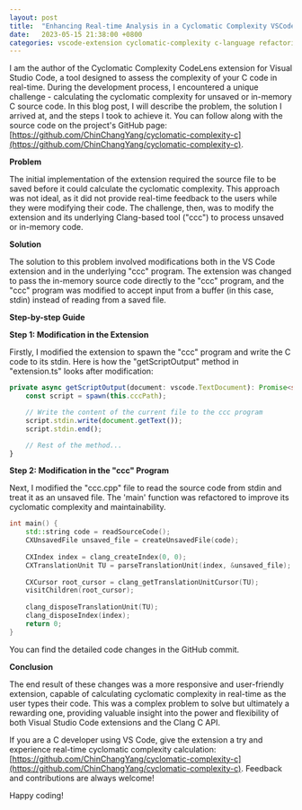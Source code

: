 ```yaml
---
layout: post
title:  "Enhancing Real-time Analysis in a Cyclomatic Complexity VSCode Extension"
date:   2023-05-15 21:38:00 +0800
categories: vscode-extension cyclomatic-complexity c-language refactoring clang
---
```


I am the author of the Cyclomatic Complexity CodeLens extension for Visual Studio Code, a tool designed to assess the complexity of your C code in real-time. During the development process, I encountered a unique challenge - calculating the cyclomatic complexity for unsaved or in-memory C source code. In this blog post, I will describe the problem, the solution I arrived at, and the steps I took to achieve it. You can follow along with the source code on the project's GitHub page: [https://github.com/ChinChangYang/cyclomatic-complexity-c](https://github.com/ChinChangYang/cyclomatic-complexity-c).

**Problem**

The initial implementation of the extension required the source file to be saved before it could calculate the cyclomatic complexity. This approach was not ideal, as it did not provide real-time feedback to the users while they were modifying their code. The challenge, then, was to modify the extension and its underlying Clang-based tool ("ccc") to process unsaved or in-memory code.

**Solution**

The solution to this problem involved modifications both in the VS Code extension and in the underlying "ccc" program. The extension was changed to pass the in-memory source code directly to the "ccc" program, and the "ccc" program was modified to accept input from a buffer (in this case, stdin) instead of reading from a saved file.

**Step-by-step Guide**

**Step 1: Modification in the Extension**

Firstly, I modified the extension to spawn the "ccc" program and write the C code to its stdin. Here is how the "getScriptOutput" method in "extension.ts" looks after modification:

```ts
private async getScriptOutput(document: vscode.TextDocument): Promise<string> {
    const script = spawn(this.cccPath);

    // Write the content of the current file to the ccc program
    script.stdin.write(document.getText());
    script.stdin.end();

    // Rest of the method...
}
```

**Step 2: Modification in the "ccc" Program**

Next, I modified the "ccc.cpp" file to read the source code from stdin and treat it as an unsaved file. The 'main' function was refactored to improve its cyclomatic complexity and maintainability.

```cpp
int main() {
    std::string code = readSourceCode();
    CXUnsavedFile unsaved_file = createUnsavedFile(code);
    
    CXIndex index = clang_createIndex(0, 0);
    CXTranslationUnit TU = parseTranslationUnit(index, &unsaved_file);
    
    CXCursor root_cursor = clang_getTranslationUnitCursor(TU);
    visitChildren(root_cursor);
    
    clang_disposeTranslationUnit(TU);
    clang_disposeIndex(index);
    return 0;
}
```

You can find the detailed code changes in the GitHub commit.

**Conclusion**

The end result of these changes was a more responsive and user-friendly extension, capable of calculating cyclomatic complexity in real-time as the user types their code. This was a complex problem to solve but ultimately a rewarding one, providing valuable insight into the power and flexibility of both Visual Studio Code extensions and the Clang C API.

If you are a C developer using VS Code, give the extension a try and experience real-time cyclomatic complexity calculation: [https://github.com/ChinChangYang/cyclomatic-complexity-c](https://github.com/ChinChangYang/cyclomatic-complexity-c). Feedback and contributions are always welcome!

Happy coding!